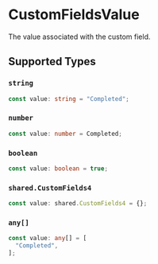 # CustomFieldsValue

The value associated with the custom field.


## Supported Types

### `string`

```typescript
const value: string = "Completed";
```

### `number`

```typescript
const value: number = Completed;
```

### `boolean`

```typescript
const value: boolean = true;
```

### `shared.CustomFields4`

```typescript
const value: shared.CustomFields4 = {};
```

### `any[]`

```typescript
const value: any[] = [
  "Completed",
];
```

